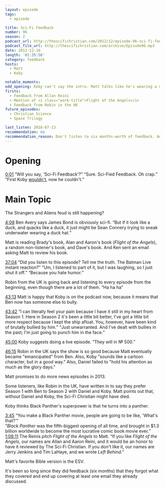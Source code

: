 ```yaml
---
layout: episode
tags:
  - episode

title: Sci-Fi Feedback
number: 96
season: 2
podcast_url: http://thescifichristian.com/2012/12/episode-96-sci-fi-feedback/
podcast_file_url: http://thescifichristian.com/archive/Episode96.mp3
date: 2012-12-16
length: '01:35:56'
category: feedback
hosts:
  - Matt
  - Koby

notable_moments:
odd_opening: Koby can't say the intro. Matt talks like he's wearing a mask.
firsts:
  - Feedback from Allan Reini
  - Mention of <i class="work-title">Flight of the Angels</i>
  - Feedback from Robin in the UK
future_episodes: 
  - Christian Science
  - Space Trilogy

last_listen: 2018-07-13
recommendation: no
recommendation_reason: Don't listen to six months-worth of feedback. Any notable feedback is included in the guide.
---
```

# Opening
<div class="quote">
  <a class="timestamp tag is-medium is-rounded is-primary" href="http://thescifichristian.com/2012/12/episode-96-sci-fi-feedback/#t=0:01">0:01</a>
  <q class="matt">Will you say, 'Sci-Fi Feedback'?</q>
  <q class="koby">Sure. Sci-Fied Feedback. Oh crap.</q>
</div>
<q class="archivist inline">First Koby <a href="/episodes/0084-sci-fi-feedback/">wouldn't</a>, now he couldn't.</q>



# Main Topic
The Strangers and Aliens feud is still happening? 

<div class="quote">
  <a class="timestamp tag is-medium is-rounded is-primary" href="http://thescifichristian.com/2012/12/episode-96-sci-fi-feedback/#t=4:08">4:08</a>
  <span class="quote-context is-size-6">Ben Avery says James Bond is obviously sci-fi.</span>
  <q data-name="Ben Avery">But if it look like a duck, and quacks like a duck, it just might be Sean Connery trying to sneak underwater wearing a duck hat.</q>
</div>

Matt is reading Brady's book, Alan and Aaron's book (<i class="work-title">Flight of the Angels</i>), a random non-listener's book, and Dave's book. And Ken sent an email asking Matt to review his book.

<div class="quote">
  <a class="timestamp tag is-medium is-rounded is-primary" href="http://thescifichristian.com/2012/12/episode-96-sci-fi-feedback/#t=37:04">37:04</a>
  <span class="quote-context is-size-6"></span>
  <q class="matt">Did you listen to this episode? Tell me the truth. The Batman Live instant reaction?</q>
  <q class="koby">Um, I listened to part of it, but I was laughing, so I just shut it off.</q>
  <q class="matt">Because you hate humor.</q>
</div>

Robin from the UK is going back and listening to every episode from the beginning, even though there are a lot of them. <q class="archivist inline">Ha ha ha</q>

<a class="timestamp tag is-medium is-rounded is-primary" href="http://thescifichristian.com/2012/12/episode-96-sci-fi-feedback/#t=43:13">43:13</a> Matt is happy that Koby is on the podcast now, because it means that Ben now has someone else to bully.

<div class="quote">
  <a class="timestamp tag is-medium is-rounded is-primary" href="http://thescifichristian.com/2012/12/episode-96-sci-fi-feedback/#t=43:42">43:42</a>
  <q class="matt">I can literally feel your pain because I have it still in my heart from Season 1. Here in Season 2 it's been a little bit better, I've got a little bit more respect because I kept the ship afloat. You, however, have been kind of brutally bullied by him.</q>
  <q class="koby">Just unwarranted. And I've dealt with bullies in the past; I'm just going to punch him in the face.</q>
</div>

<a class="timestamp tag is-medium is-rounded is-primary" href="http://thescifichristian.com/2012/12/episode-96-sci-fi-feedback/#t=45:00">45:00</a> Koby suggests doing a live episode.
<q class="archivist inline">They will in № 500.</q>

<a class="timestamp tag is-medium is-rounded is-primary" href="http://thescifichristian.com/2012/12/episode-96-sci-fi-feedback/#t=46:15">46:15</a> Robin in the UK says the show is so good because Matt eventually became "emancipated" from Ben. Also, Koby "sounds like a cartoon character, but in a good way." Also, Daniel failed to "hold his attention as much as the glory days."

Matt promises to do more news episodes in 2013.

Some listeners, like Robin in the UK, have written in to say they prefer Season 1 with Ben to Season 2 with Daniel and Koby. Matt points out that, without Daniel and Koby, the Sci-Fi Christian might have died. 

Koby thinks Black Panther's superpower is that he turns into a panther.

<div class="quote">
  <a class="timestamp tag is-medium is-rounded is-primary" href="http://thescifichristian.com/2012/12/episode-96-sci-fi-feedback/#t=59:03">3:45</a>
  <q class="koby">You make a Black Panther movie, people are going to be like, 'What's that?'</q>
</div>
<q class="archivist inline"><i class="work-title">Black Panther</i> was the fifth-biggest opening of all time, and brought in $1.3 billion worldwide to become the most lucrative comic book movie ever.</q>

<div class="quote">
  <a class="timestamp tag is-medium is-rounded is-primary" href="http://thescifichristian.com/2012/12/episode-96-sci-fi-feedback/#t=1:08:11">1:08:11</a>
  <span class="quote-context is-size-6">The Reinis pitch <i class="work-title">Flight of the Angels</i> to Matt.</span>
  <q data-name="Allan Reini">If you like <i class="work-title">Flight of the Angels</i>, our names are Allan and Aaron Reini, and it would be an honor to have it reviewed by The Sci-Fi Christian. If you don't like it, our names are Jerry Jenkins and Tim LaHaye, and we wrote <i class="work-title">Left Behind</i>.</q>
</div>

Matt's favorite Bible version is the ESV.

It's been so long since they did feedback (six months) that they forgot what they covered and end up covering at least one email they already discussed.